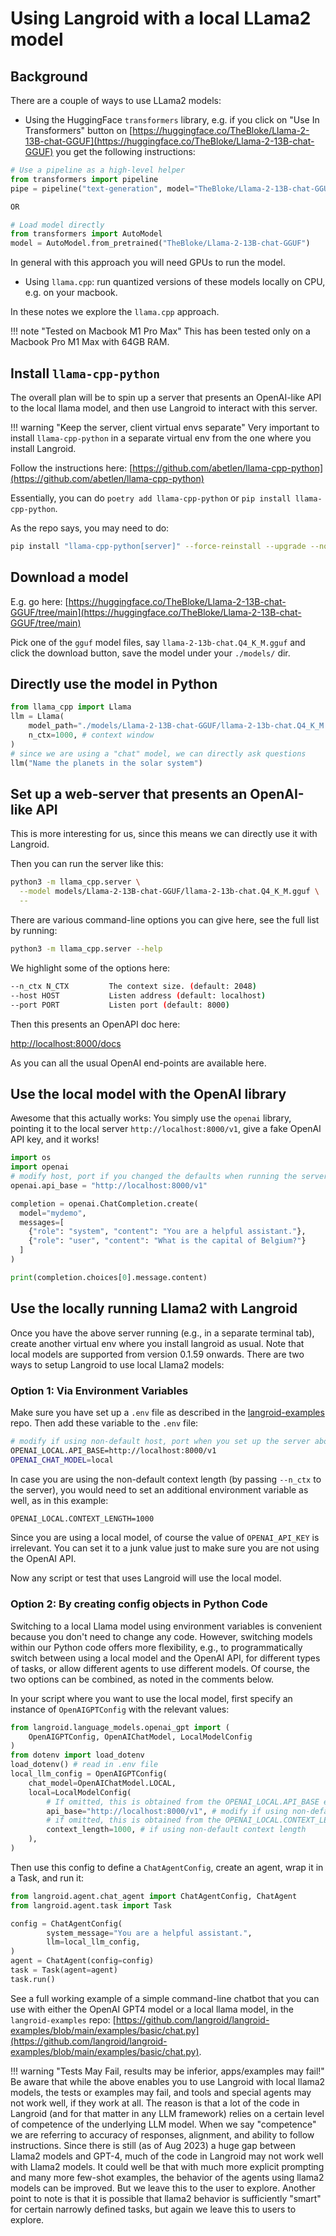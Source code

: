 # Using Langroid with a local LLama2 model

## Background

There are a couple of ways to use LLama2 models:

- Using the HuggingFace `transformers` library, e.g. if you click on "Use In Transformers" 
button on [https://huggingface.co/TheBloke/Llama-2-13B-chat-GGUF](https://huggingface.co/TheBloke/Llama-2-13B-chat-GGUF) you get the following 
instructions:
```python
# Use a pipeline as a high-level helper
from transformers import pipeline
pipe = pipeline("text-generation", model="TheBloke/Llama-2-13B-chat-GGUF")

OR 

# Load model directly
from transformers import AutoModel
model = AutoModel.from_pretrained("TheBloke/Llama-2-13B-chat-GGUF")
```
  In general with this approach you will need GPUs to run the model.

- Using `llama.cpp`: run quantized versions of these models locally on CPU, e.g. on your macbook.

In these notes we explore the `llama.cpp` approach. 

!!! note "Tested on Macbook M1 Pro Max"
        This has been tested only on a Macbook Pro M1 Max with 64GB RAM. 

## Install `llama-cpp-python`
The overall plan will be to spin up a server that presents an OpenAI-like API to 
the local llama model, and then use Langroid to interact with this server.

!!! warning "Keep the server, client virtual envs separate" 
        Very important to install `llama-cpp-python` in a separate virtual env 
        from the one where you install Langroid.

Follow the instructions here:
[https://github.com/abetlen/llama-cpp-python](https://github.com/abetlen/llama-cpp-python)

Essentially, you can do `poetry add llama-cpp-python` or `pip install llama-cpp-python`.

As the repo says, you may need to do:

```bash
pip install "llama-cpp-python[server]" --force-reinstall --upgrade --no-cache-dir
```


## Download a model

E.g. go here:
[https://huggingface.co/TheBloke/Llama-2-13B-chat-GGUF/tree/main](https://huggingface.co/TheBloke/Llama-2-13B-chat-GGUF/tree/main)

Pick one of the `gguf` model files, say `llama-2-13b-chat.Q4_K_M.gguf` and click 
the download button, save the model under your `./models/` dir.

## Directly use the model in Python

```python
from llama_cpp import Llama
llm = Llama(
    model_path="./models/Llama-2-13B-chat-GGUF/llama-2-13b-chat.Q4_K_M.gguf",
    n_ctx=1000, # context window
)
# since we are using a "chat" model, we can directly ask questions
llm("Name the planets in the solar system")
```

## Set up a web-server that presents an OpenAI-like API

This is more interesting for us, since this means we can directly use it with Langroid.

Then you can run the server like this:

```bash
python3 -m llama_cpp.server \
  --model models/Llama-2-13B-chat-GGUF/llama-2-13b-chat.Q4_K_M.gguf \
  --
```
There are various command-line options you can give here, see the full list
by running: 
```bash
python3 -m llama_cpp.server --help
```
We highlight some of the options here:
```bash
--n_ctx N_CTX         The context size. (default: 2048)
--host HOST           Listen address (default: localhost)
--port PORT           Listen port (default: 8000)
```
Then this presents an OpenAPI doc here:

[http://localhost:8000/docs](http://localhost:8000/docs)

As you can all the usual OpenAI end-points are available here.


## Use the local model with the OpenAI library

Awesome that this actually works: You simply use the `openai` library,
pointing it to the local server `http://localhost:8000/v1`, 
give a fake OpenAI API key, and it works!

```python
import os
import openai
# modify host, port if you changed the defaults when running the server
openai.api_base = "http://localhost:8000/v1"

completion = openai.ChatCompletion.create(
  model="mydemo",
  messages=[
    {"role": "system", "content": "You are a helpful assistant."},
    {"role": "user", "content": "What is the capital of Belgium?"}
  ]
)

print(completion.choices[0].message.content)
```

## Use the locally running Llama2 with Langroid

Once you have the above server running (e.g., in a separate terminal tab),
create another virtual env where you install langroid as usual.
Note that local models are supported from version 0.1.59 onwards. 
There are two ways to setup Langroid to use local Llama2 models:

###  Option 1: Via Environment Variables

Make sure you have set up a `.env` file as described in
the [langroid-examples](https://github.com/langroid/langroid-examples#set-up-environment-variables-api-keys-etc) repo.
Then add these variable to the `.env` file:
```bash
# modify if using non-default host, port when you set up the server above
OPENAI_LOCAL.API_BASE=http://localhost:8000/v1
OPENAI_CHAT_MODEL=local
```
In case you are using the non-default context length (by passing `--n_ctx` to the server),
you would need to set an additional environment variable as well, as in this example:
```bash
OPENAI_LOCAL.CONTEXT_LENGTH=1000
```
Since you are using a local model, of course the value of `OPENAI_API_KEY` is irrelevant.
You can set it to a junk value just to make sure you are not using the OpenAI API.

Now any script or test that uses Langroid will use the local model.

### Option 2: By creating config objects in Python Code

Switching to a local Llama model using environment variables is convenient because
you don't need to change any code. 
However, switching models within our Python code offers more flexibility, 
e.g., to programmatically switch 
between using a local model and the OpenAI API, for different types of tasks, or 
allow different agents to use different models. 
Of course, the two options can be combined, as noted in the comments below.

In your script where you want to use the local model,
first specify an instance of `OpenAIGPTConfig` with the relevant values:

```python
from langroid.language_models.openai_gpt import (
    OpenAIGPTConfig, OpenAIChatModel, LocalModelConfig
)
from dotenv import load_dotenv
load_dotenv() # read in .env file
local_llm_config = OpenAIGPTConfig(
    chat_model=OpenAIChatModel.LOCAL,
    local=LocalModelConfig(
        # If omitted, this is obtained from the OPENAI_LOCAL.API_BASE env variable
        api_base="http://localhost:8000/v1", # modify if using non-default host, port
        # if omitted, this is obtained from the OPENAI_LOCAL.CONTEXT_LENGTH env variable
        context_length=1000, # if using non-default context length
    ),
)
```

Then use this config to define a `ChatAgentConfig`, create an agent, wrap it in a Task, and run it:

```python
from langroid.agent.chat_agent import ChatAgentConfig, ChatAgent
from langroid.agent.task import Task

config = ChatAgentConfig(
        system_message="You are a helpful assistant.",
        llm=local_llm_config,
)
agent = ChatAgent(config=config)
task = Task(agent=agent)
task.run()
```

See a full working example of a simple command-line chatbot that you can use with either
the OpenAI GPT4 model or a local llama model, in the `langroid-examples` repo:
[https://github.com/langroid/langroid-examples/blob/main/examples/basic/chat.py](https://github.com/langroid/langroid-examples/blob/main/examples/basic/chat.py).

!!! warning "Tests May Fail, results may be inferior, apps/examples may fail!"
        Be aware that while the above enables you to use Langroid with local llama2 models,
        the tests or examples may fail, and tools and special agents may not work well, 
        if they work at all. The reason is that a lot of the code in Langroid (and for that 
        matter in any LLM framework) relies on a certain level of competence of the underlying
        LLM model. When we say "competence" we are referring to accuracy of responses, alignment,
        and ability to follow instructions. Since there is still (as of Aug 2023) a huge gap between Llama2 models
        and GPT-4, much of the code in Langroid may not work well with Llama2 models.
        It could well be that with much more explicit prompting and many more few-shot examples,
        the behavior of the agents using llama2 models can be improved. But we leave this to the 
        user to explore. Another point to note is that it is possible that llama2 behavior
        is sufficiently "smart" for certain narrowly defined tasks, but again we leave
        this to users to explore.

        



